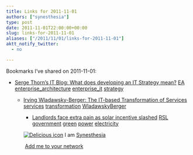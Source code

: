 ```yaml
---
title: Links for 2011-11-01
authors: ["synesthesia"]
type: post
date: 2011-11-01T22:00:00+00:00
slug: links-for-2011-11-01 
aliases: ["/2011/11/01/links-for-2011-11-01"]
aktt_notify_twitter:
  - no

---
```

Bookmarks I&#8217;ve shared on 2011-11-01:

  * [Serge Thorn&#8217;s IT Blog: What does developing an IT Strategy mean?][1] 
    [EA][2] [enterprise_architecture][3] [enterprise_it][4] [strategy][5] </li> 
    
      * [Irving Wladawsky-Berger: The IT-based Transformation of Services][6] 
        [services][7] [transformation][8] [WladawskyBerger][9] </li> 
        
          * [Landlords face extra pain as solar incentive slashed][10] 
            [RSL][11] [government][12] [green][13] [power][14] [electricity][15] </li> </ul> 
            
            <p class="deliciouslink">
              <a href="https://del.icio.us/synesthesia" title="See all my bookmarks on del.icio.us"><img src="https://www.synesthesia.co.uk/images/deliciousicon.jpg" alt="Delicious icon" /></a>&nbsp;I am <a href="https://del.icio.us/synesthesia" title="See all my bookmarks on del.icio.us">Synesthesia</a>
            </p>
            
            <p class="deliciouslink">
              <a href="https://del.icio.us/network?add=synesthesia" title="Add me to your del.icio.us network"><img src="https://www.synesthesia.co.uk/images/add.gif" alt="" /></a>&nbsp;<a href="https://del.icio.us/network?add=synesthesia" title="Add me to your del.icio.us network">Add me to your network</a>
            </p>

 [1]: https://sergethorn.blogspot.com/2011/10/what-does-developing-it-strategy-mean.html
 [2]: https://www.delicious.com/synesthesia/EA
 [3]: https://www.delicious.com/synesthesia/enterprise_architecture
 [4]: https://www.delicious.com/synesthesia/enterprise_it
 [5]: https://www.delicious.com/synesthesia/strategy
 [6]: https://blog.irvingwb.com/blog/2011/10/the-it-based-transformation-of-services-.html
 [7]: https://www.delicious.com/synesthesia/services
 [8]: https://www.delicious.com/synesthesia/transformation
 [9]: https://www.delicious.com/synesthesia/WladawskyBerger
 [10]: https://www.insidehousing.co.uk/sustainability/solar-feed-in-tariff-payments-cut-in-half/6518730.article
 [11]: https://www.delicious.com/synesthesia/RSL
 [12]: https://www.delicious.com/synesthesia/government
 [13]: https://www.delicious.com/synesthesia/green
 [14]: https://www.delicious.com/synesthesia/power
 [15]: https://www.delicious.com/synesthesia/electricity